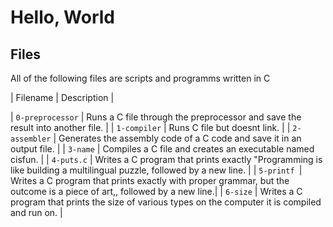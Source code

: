 # Hello, World


## Files
All of the following files are scripts and programms written in C

| Filename | Description |

| `0-preprocessor` | Runs a C file through the preprocessor and save the result into another file. |
| `1-compiler` | Runs C file but doesnt link. |
| `2-assembler` | Generates the assembly code of a C code and save it in an output file. |
| `3-name` | Compiles a C file and creates an executable named cisfun. |
| `4-puts.c` | Writes a C program that prints exactly "Programming is like building a multilingual puzzle, followed by a new line. |
| `5-printf `| Writes a C program that prints exactly with proper grammar, but the outcome is a piece of art,, followed by a new line.|
| `6-size` | Writes a C program that prints the size of various types on the computer it is compiled and run on. |
